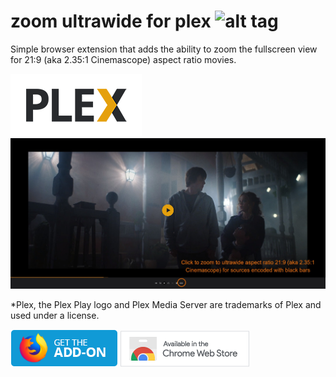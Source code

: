 # zoom ultrawide for plex ![alt tag](https://raw.githubusercontent.com/conceptualspace/ultrawide-zoom-for-plex/master/src/img/icon219.png) 

Simple browser extension that adds the ability to zoom the fullscreen view for 21:9 (aka 2.35:1 Cinemascope) aspect ratio movies.

![alt tag](https://raw.githubusercontent.com/conceptualspace/ultrawide-zoom-for-plex/master/plex-logo-flat-small.png)
![alt tag](https://raw.githubusercontent.com/conceptualspace/ultrawide-zoom-for-plex/master/screenshot.jpg)

*Plex, the Plex Play logo and Plex Media Server are trademarks of Plex and used under a license.

<a href='https://addons.mozilla.org/en-US/firefox/addon/ultrawide-zoom-for-plex/'><img alt='Get it for Firefox' src='https://github.com/conceptualspace/nightlight/raw/master/assets/ff-badge.png'/></a> <a href='https://chrome.google.com'><img alt='Get it for Chrome' src='https://github.com/conceptualspace/nightlight/raw/master/assets/chrome-badge.png'/></a>
